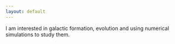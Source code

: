 ```yaml
---
layout: default
---
```


I am interested in galactic formation, evolution and using numerical simulations to study them.
